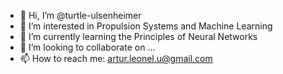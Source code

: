 - 👋 Hi, I’m @turtle-ulsenheimer
- 👀 I’m interested in Propulsion Systems and Machine Learning
- 🌱 I’m currently learning the Principles of Neural Networks
- 💞️ I’m looking to collaborate on ...
- 📫 How to reach me: artur.leonel.u@gmail.com

<!---
turtle-ulsenheimer/turtle-ulsenheimer is a ✨ special ✨ repository because its `README.md` (this file) appears on your GitHub profile.
You can click the Preview link to take a look at your changes.
--->
